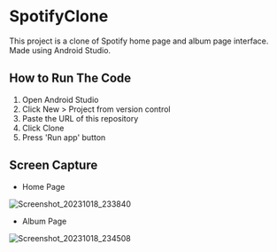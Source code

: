 # SpotifyClone
This project is a clone of Spotify home page and album page interface. Made using Android Studio.


## How to Run The Code
1. Open Android Studio
2. Click New > Project from version control
3. Paste the URL of this repository
4. Click Clone
5. Press 'Run app' button

## Screen Capture
- Home Page

![Screenshot_20231018_233840](https://github.com/1langit/SpotifyClone/assets/126531063/067280d5-f9b4-4afa-9e17-16a38ddb69b2)

- Album Page

![Screenshot_20231018_234508](https://github.com/1langit/SpotifyClone/assets/126531063/e53e5327-8883-4589-9365-12902370e4d1)
